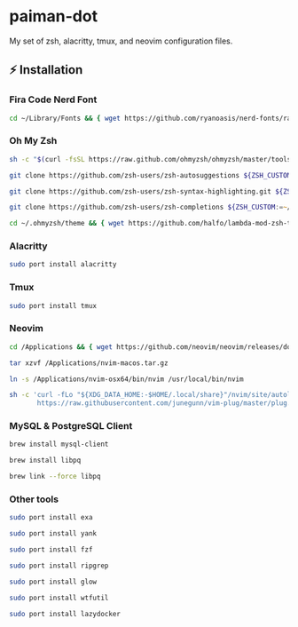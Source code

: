 # paiman-dot
My set of zsh, alacritty, tmux, and neovim configuration files.


## ⚡️ Installation

### Fira Code Nerd Font

```zsh
cd ~/Library/Fonts && { wget https://github.com/ryanoasis/nerd-fonts/raw/master/patched-fonts/FiraCode/Regular/complete/Fira%20Code%20Regular%20Nerd%20Font%20Complete%20Mono%20Windows%20Compatible.ttf ; cd -; }
```

### Oh My Zsh

```zsh
sh -c "$(curl -fsSL https://raw.github.com/ohmyzsh/ohmyzsh/master/tools/install.sh)"
```

```zsh
git clone https://github.com/zsh-users/zsh-autosuggestions ${ZSH_CUSTOM:-~/.oh-my-zsh/custom}/plugins/zsh-autosuggestions
```


```zsh
git clone https://github.com/zsh-users/zsh-syntax-highlighting.git ${ZSH_CUSTOM:-~/.oh-my-zsh/custom}/plugins/zsh-syntax-highlighting
```


```zsh
git clone https://github.com/zsh-users/zsh-completions ${ZSH_CUSTOM:=~/.oh-my-zsh/custom}/plugins/zsh-completions
```


```zsh
cd ~/.ohmyzsh/theme && { wget https://github.com/halfo/lambda-mod-zsh-theme/blob/master/lambda-mod.zsh-theme ; cd -; }
```


### Alacritty

```zsh
sudo port install alacritty
```


### Tmux

```zsh
sudo port install tmux
```


### Neovim 

```zsh
cd /Applications && { wget https://github.com/neovim/neovim/releases/download/v0.5.0/nvim-macos.tar.gz ; cd -; }

tar xzvf /Applications/nvim-macos.tar.gz

ln -s /Applications/nvim-osx64/bin/nvim /usr/local/bin/nvim

```


```zsh
sh -c 'curl -fLo "${XDG_DATA_HOME:-$HOME/.local/share}"/nvim/site/autoload/plug.vim --create-dirs \
       https://raw.githubusercontent.com/junegunn/vim-plug/master/plug.vim'
```

### MySQL & PostgreSQL Client

```zsh
brew install mysql-client
```


```zsh
brew install libpq  

brew link --force libpq
```


### Other tools

```zsh
sudo port install exa
```


```zsh
sudo port install yank
```


```zsh
sudo port install fzf
```


```zsh
sudo port install ripgrep
```


```zsh
sudo port install glow
```


```zsh
sudo port install wtfutil
```


```zsh
sudo port install lazydocker
```

